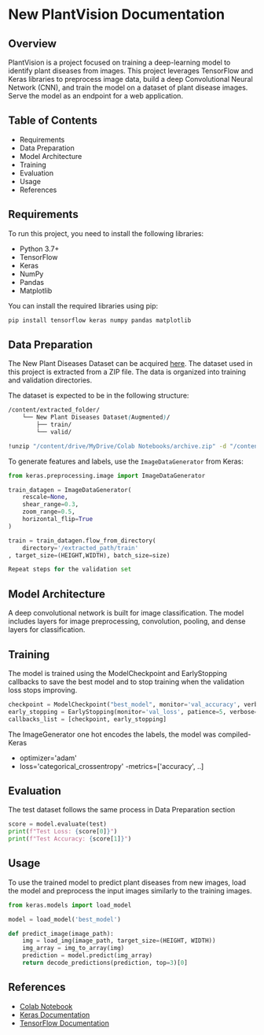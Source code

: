 # New PlantVision Documentation

## Overview
PlantVision is a project focused on training a deep-learning model to identify plant diseases from images. This project leverages TensorFlow and Keras libraries to preprocess image data, build a deep Convolutional Neural Network (CNN), and train the model on a dataset of plant disease images. Serve the model as an endpoint for a web application. 

## Table of Contents
- Requirements
- Data Preparation
- Model Architecture
- Training
- Evaluation
- Usage
- References

## Requirements
To run this project, you need to install the following libraries:

- Python 3.7+
- TensorFlow
- Keras
- NumPy
- Pandas
- Matplotlib

You can install the required libraries using pip:

```bash
pip install tensorflow keras numpy pandas matplotlib
```

## Data Preparation
The New Plant Diseases Dataset can be acquired [here](https://www.kaggle.com/datasets/vipoooool/new-plant-diseases-dataset).
The dataset used in this project is extracted from a ZIP file. The data is organized into training and validation directories.

The dataset is expected to be in the following structure:

```scss
/content/extracted_folder/
    └── New Plant Diseases Dataset(Augmented)/
        ├── train/
        └── valid/
```

```bash
!unzip "/content/drive/MyDrive/Colab Notebooks/archive.zip" -d "/content/extracted_folder"
```

To generate features and labels, use the `ImageDataGenerator` from Keras:

```python
from keras.preprocessing.image import ImageDataGenerator

train_datagen = ImageDataGenerator(
    rescale=None,
    shear_range=0.3,
    zoom_range=0.5,
    horizontal_flip=True
)

train = train_datagen.flow_from_directory(
    directory='/extracted_path/train'
, target_size=(HEIGHT,WIDTH), batch_size=size)

Repeat steps for the validation set
```
## Model Architecture
A deep convolutional network is built for image classification. The model includes layers for image preprocessing, convolution, pooling, and dense layers for classification.

## Training
The model is trained using the ModelCheckpoint and EarlyStopping callbacks to save the best model and to stop training when the validation loss stops improving.

```python
checkpoint = ModelCheckpoint("best_model", monitor='val_accuracy', verbose=1, save_best_only=True, mode='max', save_format='tf')
early_stopping = EarlyStopping(monitor='val_loss', patience=5, verbose=1)
callbacks_list = [checkpoint, early_stopping]
```

The ImageGenerator one hot encodes the labels, the model was compiled- Keras
- optimizer='adam'
- loss='categorical_crossentropy'
-metrics=['accuracy', ..]

## Evaluation
The test dataset follows the same process in Data Preparation section
 
```python
score = model.evaluate(test)
print(f"Test Loss: {score[0]}")
print(f"Test Accuracy: {score[1]}")
```

## Usage
To use the trained model to predict plant diseases from new images, load the model and preprocess the input images similarly to the training images.

```python
from keras.models import load_model

model = load_model('best_model')

def predict_image(image_path):
    img = load_img(image_path, target_size=(HEIGHT, WIDTH))
    img_array = img_to_array(img)
    prediction = model.predict(img_array)
    return decode_predictions(prediction, top=3)[0]
```

## References
- [Colab Notebook](#)
- [Keras Documentation](https://keras.io/)
- [TensorFlow Documentation](https://www.tensorflow.org/)
